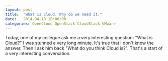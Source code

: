 ```yaml
---
layout: post
title:  "What is Cloud. Why do we need it."
date:   2014-04-18 10:00:00
categories: OpenCloud OpenStack CloudStack VMware
---
```

Today, one of my collegue ask me a very interesting question: "What is Cloud?" I was stunned a very long minute. It's true that I don't know the answer. Then I ask him back "What do you think Cloud is?". That's a start of a very interesting conversation. 
